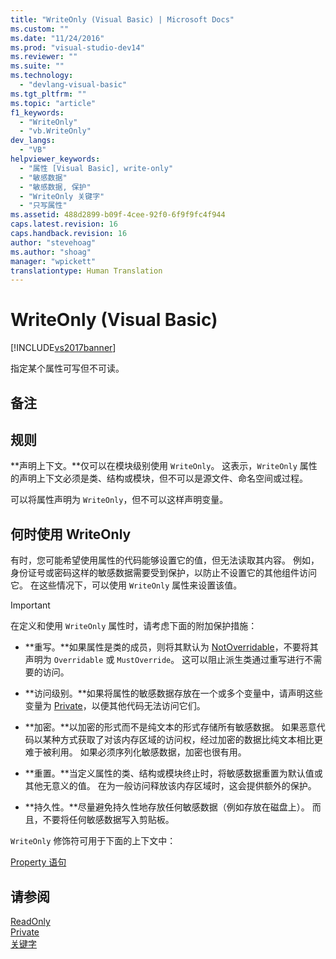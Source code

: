 ```yaml
---
title: "WriteOnly (Visual Basic) | Microsoft Docs"
ms.custom: ""
ms.date: "11/24/2016"
ms.prod: "visual-studio-dev14"
ms.reviewer: ""
ms.suite: ""
ms.technology: 
  - "devlang-visual-basic"
ms.tgt_pltfrm: ""
ms.topic: "article"
f1_keywords: 
  - "WriteOnly"
  - "vb.WriteOnly"
dev_langs: 
  - "VB"
helpviewer_keywords: 
  - "属性 [Visual Basic], write-only"
  - "敏感数据"
  - "敏感数据, 保护"
  - "WriteOnly 关键字"
  - "只写属性"
ms.assetid: 488d2899-b09f-4cee-92f0-6f9f9fc4f944
caps.latest.revision: 16
caps.handback.revision: 16
author: "stevehoag"
ms.author: "shoag"
manager: "wpickett"
translationtype: Human Translation
---
```

# WriteOnly (Visual Basic)
[!INCLUDE[vs2017banner](../../../csharp/includes/vs2017banner.md)]

指定某个属性可写但不可读。  
  
## 备注  
  
## 规则  
 **声明上下文。**仅可以在模块级别使用 `WriteOnly`。  这表示，`WriteOnly` 属性的声明上下文必须是类、结构或模块，但不可以是源文件、命名空间或过程。  
  
 可以将属性声明为 `WriteOnly`，但不可以这样声明变量。  
  
## 何时使用 WriteOnly  
 有时，您可能希望使用属性的代码能够设置它的值，但无法读取其内容。  例如，身份证号或密码这样的敏感数据需要受到保护，以防止不设置它的其他组件访问它。  在这些情况下，可以使用 `WriteOnly` 属性来设置该值。  
  
> [!IMPORTANT]
>  在定义和使用 `WriteOnly` 属性时，请考虑下面的附加保护措施：  
  
-   **重写。**如果属性是类的成员，则将其默认为 [NotOverridable](../../../visual-basic/language-reference/modifiers/notoverridable.md)，不要将其声明为 `Overridable` 或 `MustOverride`。  这可以阻止派生类通过重写进行不需要的访问。  
  
-   **访问级别。**如果将属性的敏感数据存放在一个或多个变量中，请声明这些变量为 [Private](../../../visual-basic/language-reference/modifiers/private.md)，以便其他代码无法访问它们。  
  
-   **加密。**以加密的形式而不是纯文本的形式存储所有敏感数据。  如果恶意代码以某种方式获取了对该内存区域的访问权，经过加密的数据比纯文本相比更难于被利用。  如果必须序列化敏感数据，加密也很有用。  
  
-   **重置。**当定义属性的类、结构或模块终止时，将敏感数据重置为默认值或其他无意义的值。  在为一般访问释放该内存区域时，这会提供额外的保护。  
  
-   **持久性。**尽量避免持久性地存放任何敏感数据（例如存放在磁盘上）。  而且，不要将任何敏感数据写入剪贴板。  
  
 `WriteOnly` 修饰符可用于下面的上下文中：  
  
 [Property 语句](../../../visual-basic/language-reference/statements/property-statement.md)  
  
## 请参阅  
 [ReadOnly](../../../visual-basic/language-reference/modifiers/readonly.md)   
 [Private](../../../visual-basic/language-reference/modifiers/private.md)   
 [关键字](../../../visual-basic/language-reference/keywords/index.md)